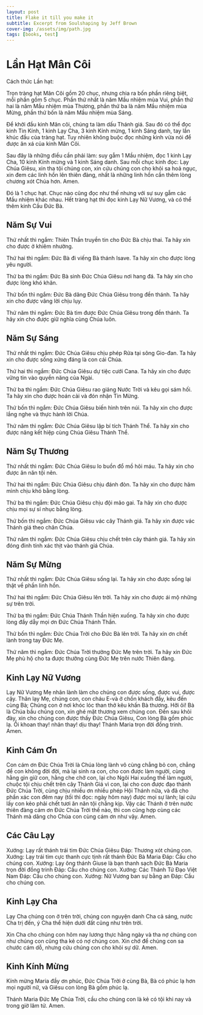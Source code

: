 ```yaml
---
layout: post
title: Flake it till you make it
subtitle: Excerpt from Soulshaping by Jeff Brown
cover-img: /assets/img/path.jpg
tags: [books, test]
---
```


# Lần Hạt Mân Côi

Cách thức Lần hạt:

Trọn tràng hạt Mân Côi gồm 20 chục, nhưng chia ra bốn phần riêng biệt, mỗi phần gồm 5 chục. Phần thứ nhất là năm Mầu nhiệm mùa Vui, phần thứ hai là năm Mầu nhiệm mùa Thương, phần thứ ba là năm Mầu nhiệm mùa Mừng, phần thứ bốn là năm Mầu nhiệm mùa Sáng.

Để khởi đầu kinh Mân côi, chúng ta làm dấu Thánh giá. Sau đó có thể đọc kinh Tin Kính, 1 kinh Lạy Cha, 3 kinh Kính mừng, 1 kinh Sáng danh, tay lần khúc đầu của tràng hạt. Tuy nhiên không buộc đọc những kinh vừa nói để được ân xá của kinh Mân Côi.

Sau đây là những điều cần phải làm: suy gẫm 1 Mầu nhiệm, đọc 1 kinh Lạy Cha, 10 kinh Kính mừng và 1 kinh Sáng danh. Sau mỗi chục kinh đọc: Lạy Chúa Giêsu, xin tha tội chúng con, xin cứu chúng con cho khỏi sa hoả ngục, xin đem các linh hồn lên thiên đàng, nhất là những linh hồn cần thêm lòng chương xót Chúa hơn. Amen.

Đó là 1 chục hạt. Chục nào cũng đọc như thế nhưng với sự suy gẫm các Mầu nhiệm khác nhau. Hết tràng hạt thì đọc kinh Lạy Nữ Vương, và có thể thêm kinh Cầu Đức Bà.

## Năm Sự Vui

Thứ nhất thì ngắm: Thiên Thần truyền tin cho Đức Bà chịu thai. Ta hãy xin cho được ở khiêm nhường.

Thứ hai thì ngắm: Đức Bà đi viếng Bà thánh Isave. Ta hãy xin cho được lòng yêu người.

Thứ ba thì ngắm: Đức Bà sinh Đức Chúa Giêsu nơi hang đá. Ta hãy xin cho được lòng khó khăn.

Thứ bốn thì ngắm: Đức Bà dâng Đức Chúa Giêsu trong đền thánh. Ta hãy xin cho được vâng lời chịu lụy.

Thứ năm thì ngắm: Đức Bà tìm được Đức Chúa Giêsu trong đền thánh. Ta hãy xin cho được giữ nghĩa cùng Chúa luôn.

## Năm Sự Sáng

Thứ nhất thì ngắm: Đức Chúa Giêsu chịu phép Rửa tại sông Gio-đan. Ta hãy xin cho được sống xứng đáng là con cái Chúa.

Thứ hai thì ngắm: Đức Chúa Giêsu dự tiệc cưới Cana. Ta hãy xin cho được vững tin vào quyền năng của Ngài.

Thứ ba thì ngắm: Đức Chúa Giêsu rao giảng Nước Trời và kêu gọi sám hối. Ta hãy xin cho được hoán cải và đón nhận Tin Mừng.

Thứ bốn thì ngắm: Đức Chúa Giêsu biến hình trên núi. Ta hãy xin cho được lắng nghe và thực hành lời Chúa.

Thứ năm thì ngắm: Đức Chúa Giêsu lập bí tích Thánh Thể. Ta hãy xin cho được năng kết hiệp cùng Chúa Giêsu Thánh Thể.

## Năm Sự Thương

Thứ nhất thì ngắm: Đức Chúa Giêsu lo buồn đổ mồ hôi máu. Ta hãy xin cho được ăn năn tội nên.

Thứ hai thì ngắm: Đức Chúa Giêsu chịu đánh đòn. Ta hãy xin cho được hãm mình chịu khó bằng lòng.

Thứ ba thì ngắm: Đức Chúa Giêsu chịu đội mão gai. Ta hãy xin cho được chịu mọi sự sỉ nhục bằng lòng.

Thứ bốn thì ngắm: Đức Chúa Giêsu vác cây Thánh giá. Ta hãy xin được vác Thánh giá theo chân Chúa.

Thứ năm thì ngắm: Đức Chúa Giêsu chịu chết trên cây thánh giá. Ta hãy xin đóng đinh tính xác thịt vào thánh giá Chúa.

## Năm Sự Mừng

Thứ nhất thì ngắm: Đức Chúa Giêsu sống lại. Ta hãy xin cho được sống lại thật về phần linh hồn.

Thứ hai thì ngắm: Đức Chúa Giêsu lên trời. Ta hãy xin cho được ái mộ những sự trên trời.

Thứ ba thì ngắm: Đức Chúa Thánh Thần hiện xuống. Ta hãy xin cho được lòng đầy dẫy mọi ơn Đức Chúa Thánh Thần.

Thứ bốn thì ngắm: Đức Chúa Trời cho Đức Bà lên trời. Ta hãy xin ơn chết lành trong tay Đức Mẹ.

Thứ năm thì ngắm: Đức Chúa Trời thưởng Đức Mẹ trên trời. Ta hãy xin Đức Mẹ phù hộ cho ta được thưởng cùng Đức Mẹ trên nước Thiên đàng.

## Kinh Lạy Nữ Vương

Lạy Nữ Vương Mẹ nhân lành làm cho chúng con được sống, được vui, được cậy. Thân lạy Mẹ, chúng con, con cháu E-và ở chốn khách đầy, kêu đến cùng Bà; Chúng con ở nơi khóc lóc than thở kêu khấn Bà thương. Hỡi ôi! Bà là Chúa bầu chúng con, xin ghé mặt thương xem chúng con. Đến sau khỏi đày, xin cho chúng con được thấy Đức Chúa Giêsu, Con lòng Bà gồm phúc lạ. Ôi khoan thay! nhân thay! dịu thay! Thánh Maria trọn đời đồng trinh. Amen.
 ## Kinh Cám Ơn

Con cám ơn Đức Chúa Trời là Chúa lòng lành vô cùng chẳng bỏ con, chẳng để con không đời đời, mà lại sinh ra con, cho con được làm người, cùng hằng gìn giữ con, hằng che chở con, lại cho Ngôi Hai xuống thế làm người, chuộc tội chịu chết trên cây Thánh Giá vì con, lại cho con được đạo thánh Đức Chúa Trời, cùng chịu nhiều ơn nhiều phép Hội Thánh nữa, và đã cho phần xác con đêm nay (tối thì đọc: ngày hôm nay) được mọi sự lành; lại cứu lấy con kẻo phải chết tươi ăn năn tội chẳng kịp. Vậy các Thánh ở trên nước thiên đàng cám ơn Đức Chúa Trời thế nào, thì con cũng hợp cùng các Thánh mà dâng cho Chúa con cùng cám ơn như vậy. Amen.
## Các Câu Lạy
Xướng: Lạy rất thánh trái tim Đức Chúa Giêsu
Đáp: Thương xót chúng con.
Xướng: Lạy trái tim cực thanh cực tịnh rất thánh Đức Bà Maria
Đáp: Cầu cho chúng con.
Xướng: Lạy ông thánh Giuse là bạn thanh sạch Đức Bà Maria trọn đời đồng trinh
Đáp: Cầu cho chúng con.
Xướng: Các Thánh Tử Đạo Việt Nam
Đáp: Cầu cho chúng con.
Xướng: Nữ Vương ban sự bằng an
Đáp: Cầu cho chúng con.
## Kinh Lạy Cha

Lạy Cha chúng con ở trên trời, chúng con nguyện danh Cha cả sáng, nước Cha trị đến, ý Cha thể hiện dưới đất cũng như trên trời.

Xin Cha cho chúng con hôm nay lương thực hằng ngày và tha nợ chúng con như chúng con cũng tha kẻ có nợ chúng con. Xin chớ để chúng con sa chước cám dỗ, nhưng cứu chúng con cho khỏi sự dữ. Amen.

## Kinh Kính Mừng

Kính mừng Maria đầy ơn phúc, Đức Chúa Trời ở cùng Bà, Bà có phúc lạ hơn mọi người nữ, và Giêsu con lòng Bà gồm phúc lạ.

Thánh Maria Đức Mẹ Chúa Trời, cầu cho chúng con là kẻ có tội khi nay và trong giờ lâm tử. Amen.
